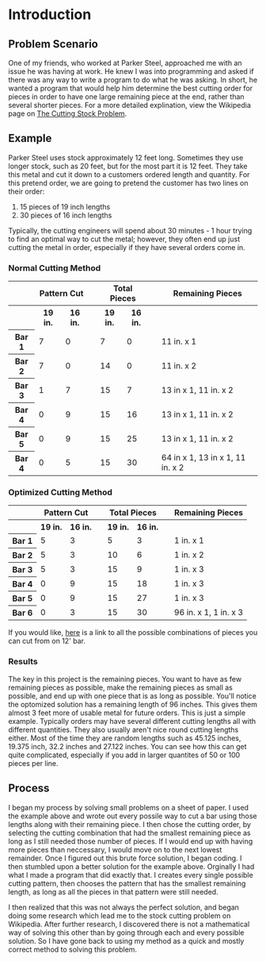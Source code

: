 # Introduction
## Problem Scenario
One of my friends, who worked at Parker Steel, approached me with an issue he was having at work.  He knew I was into programming and asked if there was any way to write a program to do what he was asking.  In short, he wanted a program that would help him determine the best cutting order for pieces in order to have one large remaining piece at the end, rather than several shorter pieces.  For a more detailed explination, view the Wikipedia page on <a href="https://en.wikipedia.org/wiki/Cutting_stock_problem">The Cutting Stock Problem</a>.

## Example
Parker Steel uses stock approximately 12 feet long.  Sometimes they use longer stock, such as 20 feet, but for the most part it is 12 feet.  They take this metal and cut it down to a customers ordered length and quantity.  For this pretend order, we are going to pretend the customer has two lines on their order:
1. 15 pieces of 19 inch lengths
1. 30 pieces of 16 inch lengths

Typically, the cutting engineers will spend about 30 minutes - 1 hour trying to find an optimal way to cut the metal; however, they often end up just cutting the metal in order, especially if they have several orders come in.
    
### Normal Cutting Method
<table>
    <tr>
        <th></th>
        <th colspan="2">Pattern Cut</th>
        <th></th>
        <th colspan="2">Total Pieces</th>
        <th></th>
        <th>Remaining Pieces</th>
    </tr>
    <tr>
        <th></th>
        <th>19 in.</th>
        <th>16 in.</th>
        <th></th>
        <th>19 in.</th>
        <th>16 in.</th>
        <th></th>
        <th></th>
    </tr>
    <tr>
        <th>Bar 1</th>
        <td>7</td>
        <td>0</td>
        <td></td>
        <td>7</td>
        <td>0</td>
        <td></td>
        <td>11 in. x 1</td>
    </tr>
    <tr>
        <th>Bar 2</th>
        <td>7</td>
        <td>0</td>
        <td></td>
        <td>14</td>
        <td>0</td>
        <td></td>
        <td>11 in. x 2</td>
    </tr>
    <tr>
        <th>Bar 3</th>
        <td>1</td>
        <td>7</td>
        <td></td>
        <td>15</td>
        <td>7</td>
        <td></td>
        <td>13 in x 1, 11 in. x 2</td>
    </tr>
    <tr>
        <th>Bar 4</th>
        <td>0</td>
        <td>9</td>
        <td></td>
        <td>15</td>
        <td>16</td>
        <td></td>
        <td>13 in x 1, 11 in. x 2</td>
    </tr>
     <tr>
        <th>Bar 5</th>
        <td>0</td>
        <td>9</td>
        <td></td>
        <td>15</td>
        <td>25</td>
        <td></td>
        <td>13 in x 1, 11 in. x 2</td>
    </tr>
     <tr>
        <th>Bar 4</th>
        <td>0</td>
        <td>5</td>
        <td></td>
        <td>15</td>
        <td>30</td>
        <td></td>
        <td>64 in x 1, 13 in x 1, 11 in. x 2</td>
    </tr>
</table>

### Optimized Cutting Method
<table>
    <tr>
        <th></th>
        <th colspan="2">Pattern Cut</th>
        <th></th>
        <th colspan="2">Total Pieces</th>
        <th></th>
        <th>Remaining Pieces</th>
    </tr>
    <tr>
        <th></th>
        <th>19 in.</th>
        <th>16 in.</th>
        <th></th>
        <th>19 in.</th>
        <th>16 in.</th>
        <th></th>
        <th></th>
    </tr>
    <tr>
        <th>Bar 1</th>
        <td>5</td>
        <td>3</td>
        <td></td>
        <td>5</td>
        <td>3</td>
        <td></td>
        <td>1 in. x 1</td>
    </tr>
    <tr>
        <th>Bar 2</th>
        <td>5</td>
        <td>3</td>
        <td></td>
        <td>10</td>
        <td>6</td>
        <td></td>
        <td>1 in. x 2</td>
    </tr>
    <tr>
        <th>Bar 3</th>
        <td>5</td>
        <td>3</td>
        <td></td>
        <td>15</td>
        <td>9</td>
        <td></td>
        <td>1 in. x 3</td>
    </tr>
    <tr>
        <th>Bar 4</th>
        <td>0</td>
        <td>9</td>
        <td></td>
        <td>15</td>
        <td>18</td>
        <td></td>
        <td>1 in. x 3</td>
    </tr>
    <tr>
        <th>Bar 5</th>
        <td>0</td>
        <td>9</td>
        <td></td>
        <td>15</td>
        <td>27</td>
        <td></td>
        <td>1 in. x 3</td>
    </tr>
     <tr>
        <th>Bar 6</th>
        <td>0</td>
        <td>3</td>
        <td></td>
        <td>15</td>
        <td>30</td>
        <td></td>
        <td>96 in. x 1, 1 in. x 3</td>
    </tr>
</table>

If you would like, <a href="https://github.com/kevin-kretz/Parker-Steel-Company/blob/master/docs/all_possible_cutting_patterns.md">here</a> is a link to all the possible combinations of pieces you can cut from on 12' bar.


### Results
The key in this project is the remaining pieces.  You want to have as few remaining pieces as possible, make the remaining pieces as small as possible, and end up with one piece that is as long as possible.  You'll notice the optomized solution has a remaining length of 96 inches.  This gives them almost 3 feet more of usable metal for future orders.  This is just a simple example.  Typically orders may have several different cutting lengths all with different quantities.  They also usually aren't nice round cutting lengths either.  Most of the time they are random lengths such as 45.125 inches, 19.375 inch, 32.2 inches and 27.122 inches.  You can see how this can get quite complicated, especially if you add in larger quantites of 50 or 100 pieces per line.

## Process
I began my process by solving small problems on a sheet of paper.  I used the example above and wrote out every possile way to cut a bar using those lengths along with their remaining piece.  I then chose the cutting order, by selecting the cutting combination that had the smallest remaining piece as long as I still needed those number of pieces.  If I would end up with having more pieces than neccessary, I would move on to the next lowest remainder.  Once I figured out this brute force solution, I began coding.  I then stumbled upon a better solution for the example above.  Orginally I had what I made a program that did exactly that.  I creates every single possible cutting pattern, then chooses the pattern that has the smallest remaining length, as long as all the pieces in that pattern were still needed.

I then realized that this was not always the perfect solution, and began doing some research which lead me to the stock cutting problem on Wikipedia.  After further research, I discovered there is not a mathematical way of solving this other than by going through each and every possible solution.  So I have gone back to using my method as a quick and mostly correct method to solving this problem.
